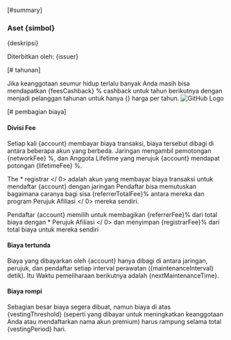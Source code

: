 [#summary]

### Aset {simbol}

{deskripsi}

Diterbitkan oleh: {issuer}

[# tahunan]

Jika keanggotaan seumur hidup terlalu banyak Anda masih bisa mendapatkan {feesCashback} % cashback untuk tahun berikutnya dengan menjadi pelanggan tahunan untuk hanya {} harga per tahun. ![GitHub Logo](/images/logo.png)

[# pembagian biaya]

#### Divisi Fee

Setiap kali {account} membayar biaya transaksi, biaya tersebut dibagi di antara beberapa akun yang berbeda. Jaringan mengambil pemotongan {networkFee} %, dan Anggota Lifetime yang merujuk {account} mendapat potongan {lifetimeFee} %.

The * registrar </ 0> adalah akun yang membayar biaya transaksi untuk mendaftar {account} dengan jaringan Pendaftar bisa memutuskan bagaimana caranya bagi sisa {referrerTotalFee}% antara mereka dan program Perujuk Afiliasi </ 0> mereka sendiri.</p> 

Pendaftar {account} memilih untuk membagikan {referrerFee}% dari total biaya dengan * Perujuk Afiliasi </ 0> dan menyimpan {registrarFee}% dari total biaya untuk mereka sendiri</p> 

#### Biaya tertunda

Biaya yang dibayarkan oleh {account} hanya dibagi di antara jaringan, perujuk, dan pendaftar setiap interval perawatan ({maintenanceInterval} detik). Itu Waktu pemeliharaan berikutnya adalah {nextMaintenanceTime}.

#### Biaya rompi

Sebagian besar biaya segera dibuat, namun biaya di atas {vestingThreshold} (seperti yang dibayar untuk meningkatkan keanggotaan Anda atau mendaftarkan nama akun premium) harus rampung selama total {vestingPeriod} hari.